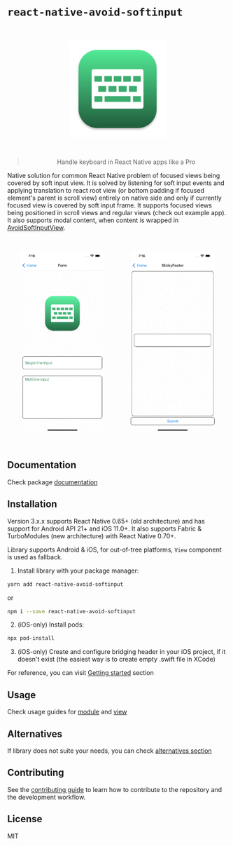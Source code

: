 # `react-native-avoid-softinput`

<div align="center">
  <div style="padding: 30px">
    <img src="./static/AppIcon.svg" alt="React Native Avoid SoftInput logo" width="50%" />
  </div>
  <blockquote>Handle keyboard in React Native apps like a Pro</blockquote>
</div>

Native solution for common React Native problem of focused views being covered by soft input view. It is solved by listening for soft input events and applying translation to react root view (or bottom padding if focused element's parent is scroll view) entirely on native side and only if currently focused view is covered by soft input frame. It supports focused views being positioned in scroll views and regular views (check out example app). It also supports modal content, when content is wrapped in [AvoidSoftInputView](https://mateusz1913.github.io/react-native-avoid-softinput/docs/api/view/).

<div style="display: flex; flex-direction: row; justify-content: space-evenly;">
  <div style="padding: 30px">
    <img src="./static/form.gif" alt="Form example" />
  </div>
  <div style="padding: 30px">
    <img src="./static/sticky-footer.gif" alt="Sticky footer example" />
  </div>
</div>

## Documentation

Check package [documentation](https://mateusz1913.github.io/react-native-avoid-softinput/)

## Installation

Version 3.x.x supports React Native 0.65+ (old architecture) and has support for Android API 21+ and iOS 11.0+. It also supports Fabric & TurboModules (new architecture) with React Native 0.70+.

Library supports Android & iOS, for out-of-tree platforms, `View` component is used as fallback.

1. Install library with your package manager:

```sh
yarn add react-native-avoid-softinput
```

or

```sh
npm i --save react-native-avoid-softinput
```

2. (iOS-only) Install pods:

```sh
npx pod-install
```

3. (iOS-only) Create and configure bridging header in your iOS project, if it doesn't exist (the easiest way is to create empty .swift file in XCode)

For reference, you can visit [Getting started](https://mateusz1913.github.io/react-native-avoid-softinput/docs/guides/) section

## Usage

Check usage guides for [module](https://mateusz1913.github.io/react-native-avoid-softinput/docs/guides/usage-module) and [view](https://mateusz1913.github.io/react-native-avoid-softinput/docs/guides/usage-view)

## Alternatives

If library does not suite your needs, you can check [alternatives section](https://mateusz1913.github.io/react-native-avoid-softinput/docs/guides/alternatives)

## Contributing

See the [contributing guide](CONTRIBUTING.md) to learn how to contribute to the repository and the development workflow.

## License

MIT
